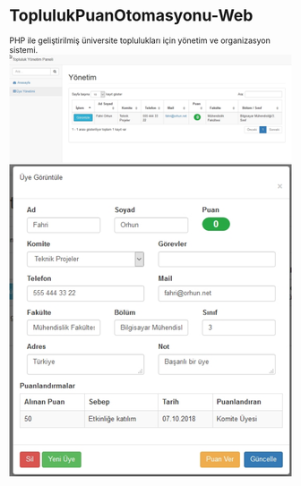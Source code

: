 # ToplulukPuanOtomasyonu-Web
PHP ile geliştirilmiş üniversite toplulukları için yönetim ve organizasyon sistemi.
![resim1](https://raw.githubusercontent.com/ahmetcanaydemir/ToplulukPuanOtomasyonu-Web/master/img/1.jpg)
![resim2](https://raw.githubusercontent.com/ahmetcanaydemir/ToplulukPuanOtomasyonu-Web/master/img/2.jpg)
